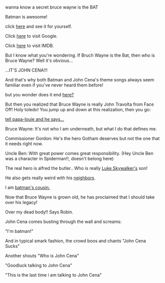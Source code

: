 wanna know a secret bruce wayne is the BAT 

Batman is awesome!

click [here](https://en.wikipedia.org/wiki/Batman) and see it for yourself.

Click [here](http://www.google.com) to visit Google.

Click [here](http://www.imdb.com/title/tt0096895/) to visit IMDB.

But I know what you're wondering. If Bruch Wayne is the Bat, then who is Bruce Wayne? Well it's obvious...

...IT'S JOHN CENA!!!

And that's why both Batman and John Cena's theme songs always seem familiar even if you've never heard them before!

but you wonder does it end [here?](../movie-ripoffs/selfaware/selfaware.md)

But then you realized that Bruce Wayne is really John Travolta from Face Off! Holy toledo! You jump up and down at
this realization, then you go:

[tell papa-louie and he says...](../papa-louie/papa-louie.md)

Bruce Wayne: It's not who I am underneath, but what I do that defines me.

Commissioner Gordon: He's the hero Gotham deserves but not the one that it needs right now.

Uncle Ben: With great power comes great responsibility.
(Hey Uncle Ben was a character in Spiderman!!, doesn't belong here)

The real hero is alfred the butler..
Who is really 
[Luke Skywalker's](http://fellowshipoftheminds.com/2015/11/23/star-wars-goes-to-illuminati-dark-side/) son!

He also gets really weird with his [neighbors](http://imgur.com/gallery/Gi9cwgR).

I am [batman's cousin.](https://www.youtube.com/watch?v=dQw4w9WgXcQ)

Now that Bruce Wayne is grown old, he has proclaimed that I should take over his legacy!

Over my dead body!! Says Robin.

John Cena comes busting through the wall and screams:

"I'm batman!"

And in typical smark fashion, the crowd boos and chants "John Cena Sucks"

Another shouts "Who is John Cena"

"Goodluck talking to John Cena"

"This is the last time i am talking to John Cena"
